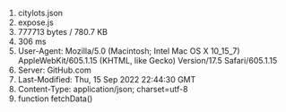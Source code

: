 1. citylots.json
2. expose.js
3.  777713 bytes / 780.7 KB
4. 306 ms
5. User-Agent: Mozilla/5.0 (Macintosh; Intel Mac OS X 10_15_7) AppleWebKit/605.1.15 (KHTML, like Gecko) Version/17.5 Safari/605.1.15
6. Server: GitHub.com
7.  Last-Modified: Thu, 15 Sep 2022 22:44:30 GMT
8.  Content-Type: application/json; charset=utf-8
9.  function fetchData()
    
